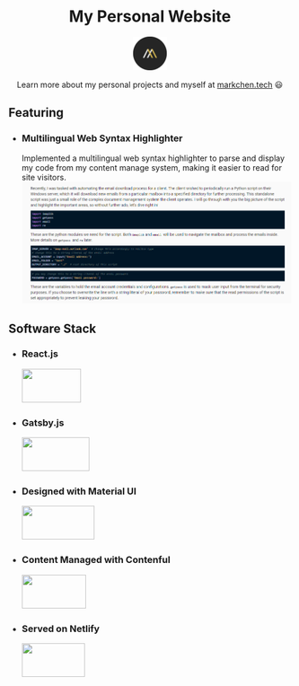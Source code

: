<h1 align="center">
  My Personal Website
</h1>
<p align="center">
  <a href="https://markchen.tech" target="_blank">
    <img src="/src/images/Mark_logo.png" width=60 height=60/>
  </a>
</p>
<p align="center">
  Learn more about my personal projects and myself at <a href="https://markchen.tech" target="_blank">markchen.tech</a> 😃
</p>

## Featuring
- ### Multilingual Web Syntax Highlighter
  Implemented a multilingual web syntax highlighter to parse and display my code from my content manage system, making it easier to read for site visitors.
  <img src="/src/images/syntax_highlighter.png">
  
## Software Stack
- ### React.js
    <img src="https://www.freecodecamp.org/news/content/images/2020/02/Ekran-Resmi-2019-11-18-18.08.13.png" width=105 height=60/>
- ### Gatsby.js
    <img src="https://miro.medium.com/proxy/1*G9aVAI3aezHLw_JsiCfB1Q.jpeg" width=120 height=60/>
- ### Designed with Material UI
    <img src="https://cdn-media-1.freecodecamp.org/images/1*FDNeKIUeUnf0XdqHmi7nsw.png" width=129 height=60/>
- ### Content Managed with Contenful
    <img src="https://www.contentful.com/assets/images/graphics/open_graph.png" width=114 height=60/>
- ### Served on Netlify
    <img src="https://www.netlify.com/img/global/meta-image.jpg" width=112 height=60/>

